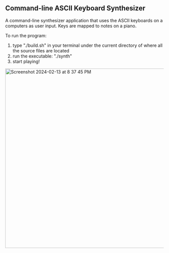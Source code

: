 ## Command-line ASCII Keyboard Synthesizer
A command-line synthesizer application that uses the ASCII keyboards on a computers as user input. Keys are mapped to notes on a piano. 

To run the program:
1. type "./build.sh" in your terminal under the current directory of where all the source files are located
2. run the executable: "./synth"
3. start playing!

<img width="570" alt="Screenshot 2024-02-13 at 8 37 45 PM" src="https://github.com/ziqingg2/keyboard_synth/assets/80551600/1c3d02b6-15a6-40cf-87f3-951db3fd21fc">
